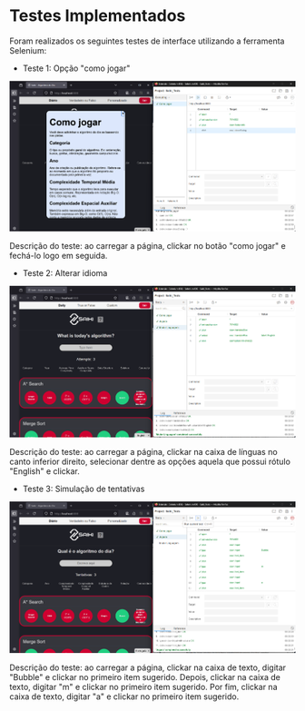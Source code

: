 # Testes Implementados

Foram realizados os seguintes testes de interface utilizando a ferramenta Selenium:

- Teste 1: Opção "como jogar"

![Test 1](./imgs/saiki_test_howtoplay.png)

Descrição do teste: ao carregar a página, clickar no botão "como jogar" e fechá-lo logo em seguida.

- Teste 2: Alterar idioma

![Test 1](./imgs/saiki_test_cl.png)

Descrição do teste: ao carregar a página, clickar na caixa de línguas no canto inferior direito, selecionar dentre as opções aquela que possui rótulo "English" e clickar.

- Teste 3: Simulação de tentativas

![Test 1](./imgs/saiki_test_attempts.png)

Descrição do teste: ao carregar a página, clickar na caixa de texto, digitar "Bubble" e clickar no primeiro item sugerido. Depois, clickar na caixa de texto, digitar
"m" e clickar no primeiro item sugerido. Por fim, clickar na caixa de texto, digitar "a" e clickar no primeiro item sugerido.
